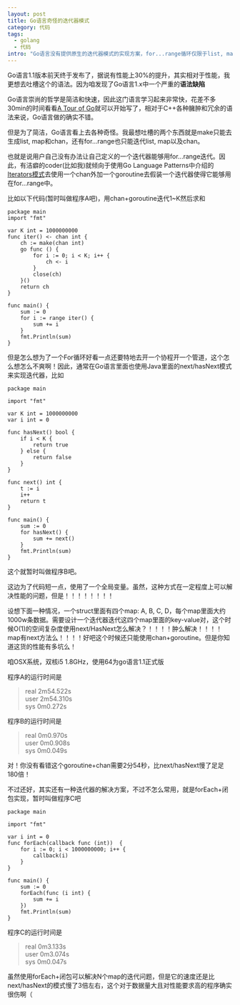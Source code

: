 ```yaml
--- 
layout: post
title: Go语言奇怪的迭代器模式
category: 代码
tags:
  - golang
  - 代码
intro: "Go语言没有提供原生的迭代器模式的实现方案，for...range循环仅限于list, map和chan。因此有各种各样奇怪的Go语言迭代器模式的实现，本文就开始各种吐槽Go语言的迭代器模式。"
---
```


Go语言1.1版本前天终于发布了，据说有性能上30%的提升，其实相对于性能，我更想去吐槽这个的语法。因为咱发现了Go语言1.x中一个严重的**语法缺陷**

Go语言崇尚的哲学是简洁和快速，因此这门语言学习起来非常快，花差不多30min的时间看看[A Tour of Go](http://tour.golang.org/)就可以开始写了，相对于C++各种臃肿和冗余的语法来说，Go语言做的确实不错。

但是为了简洁，Go语言看上去各种奇怪。我最想吐槽的两个东西就是make只能去生成list, map和chan，还有for...range也只能迭代list, map以及chan。

也就是说用户自己没有办法让自己定义的一个迭代器能够用for...range迭代。因此，有洁癖的coder(比如我)就倾向于使用Go Language Patterns中介绍的[Iterators模式](https://sites.google.com/site/gopatterns/object-oriented/iterators)去使用一个chan外加一个goroutine去假装一个迭代器使得它能够用在for...range中。

比如以下代码(暂时叫做程序A吧)，用chan+goroutine迭代1~K然后求和

    package main
    import "fmt"

    var K int = 1000000000
    func iter() <- chan int {
    	ch := make(chan int)
    	go func () {
    		for i := 0; i < K; i++ {
    			ch <- i
    		}
    		close(ch)
    	}()
    	return ch	
    }

    func main() {
        sum := 0
        for i := range iter() {
        	sum += i
        }
        fmt.Println(sum)
    }

但是怎么想为了一个For循环好看一点还要特地去开一个协程开一个管道，这个怎么想怎么不爽啊！因此，通常在Go语言里面也使用Java里面的next/hasNext模式来实现迭代器，比如

    package main

    import "fmt"

    var K int = 1000000000
    var i int = 0

    func hasNext() bool {
        if i < K {
            return true
        } else {
            return false
        }
    }

    func next() int {
        t := i
        i++
        return t 
    }

    func main() {
        sum := 0
        for hasNext() {
            sum += next()
        }
        fmt.Println(sum)
    }

这个就暂时叫做程序B吧。

这边为了代码短一点，使用了一个全局变量。虽然，这种方式在一定程度上可以解决性能的问题，但是！！！！！！！！

设想下面一种情况，一个struct里面有四个map: A, B, C, D，每个map里面大约1000w条数据。需要设计一个迭代器迭代这四个map里面的key-value对，这个时候O(1)的空间复杂度使用next/HasNext怎么解决？！！！！肿么解决！！！！map有next方法么！！！！好吧这个时候还只能使用chan+goroutine。但是你知道这货的性能有多坑么！

咱OSX系统，双核i5 1.8GHz，使用64为go语言1.1正式版

程序A的运行时间是

>real 2m54.522s  
>user 2m54.310s  
>sys 0m0.272s

程序B的运行时间是

>real 0m0.970s  
>user 0m0.908s  
>sys 0m0.049s

对！你没有看错这个goroutine+chan需要2分54秒，比next/hasNext慢了足足180倍！

不过还好，其实还有一种迭代器的解决方案，不过不怎么常用，就是forEach+闭包实现，暂时叫做程序C吧

    package main

    import "fmt"

    var i int = 0
    func forEach(callback func (int))  {
        for i := 0; i < 1000000000; i++ {
            callback(i)
        }
    }

    func main() {
        sum := 0
        forEach(func (i int) {
            sum += i
        })
        fmt.Println(sum)
    }

程序C的运行时间是

>real 0m3.133s  
>user 0m3.074s  
>sys 0m0.047s

虽然使用forEach+闭包可以解决N个map的迭代问题，但是它的速度还是比next/hasNext的模式慢了3倍左右，这个对于数据量大且对性能要求高的程序确实很伤啊（


